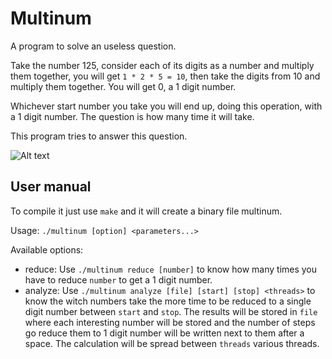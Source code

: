 ﻿# Multinum
A program to solve an useless question.

Take the number 125, consider each of its digits as a number and multiply them together, you will get `1 * 2 * 5 = 10`, then take the digits from 10 and multiply them together. You will get 0, a 1 digit number.

Whichever start number you take you will end up, doing this operation, with a 1 digit number. The question is how many time it will take.

This program tries to answer this question.

![Alt text](https://i.imgur.com/DVcVUqA.png "An example of results")

## User manual
To compile it just use `make` and it will create a binary file multinum.

Usage: `./multinum [option] <parameters...>`

Available options:
* reduce: Use `./multinum reduce [number]` to know how many times you have to reduce `number` to get a 1 digit number.
* analyze: Use `./multinum analyze [file] [start] [stop] <threads>` to know the witch numbers take the more time to be reduced to a single digit number between `start` and `stop`. The results will be stored in `file` where each interesting number will be stored and the number of steps go reduce them to 1 digit number will be written next to them after a space. The calculation will be spread between `threads` various threads.

